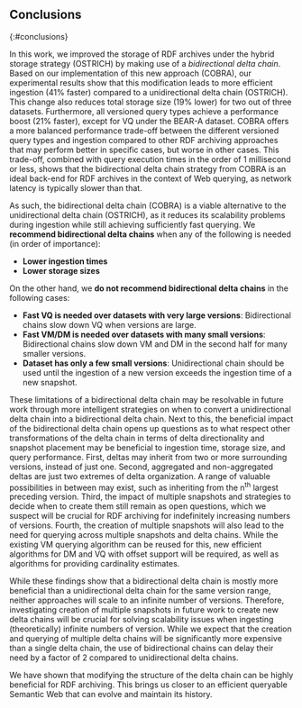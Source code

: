 ## Conclusions
{:#conclusions}

In this work, we improved the storage of RDF archives
under the hybrid storage strategy (OSTRICH)
by making use of a *bidirectional delta chain*.
Based on our implementation of this new approach (COBRA),
our experimental results show that this modification
leads to more efficient ingestion (41% faster) compared to a unidirectional delta chain (OSTRICH).
This change also reduces total storage size (19% lower) for two out of three datasets.
Furthermore, all versioned query types achieve a performance boost (21% faster),
except for VQ under the BEAR-A dataset.
COBRA offers a more balanced performance trade-off between the different versioned query types and ingestion
compared to other RDF archiving approaches that may perform better in specific cases,
but worse in other cases.
This trade-off, combined with query execution times in the order of 1 millisecond or less,
shows that the bidirectional delta chain strategy from COBRA is an ideal back-end for RDF archives in the context of Web querying,
as network latency is typically slower than that.

As such, the bidirectional delta chain (COBRA) is a viable alternative to the unidirectional delta chain (OSTRICH),
as it reduces its scalability problems during ingestion while still achieving sufficiently fast querying.
We **recommend bidirectional delta chains** when any of the following is needed (in order of importance):

* **Lower ingestion times**
* **Lower storage sizes**

On the other hand, we **do not recommend bidirectional delta chains** in the following cases:

* **Fast VQ is needed over datasets with very large versions**: Bidirectional chains slow down VQ when versions are large.
* **Fast VM/DM is needed over datasets with many small versions**: Bidirectional chains slow down VM and DM in the second half for many smaller versions.
* **Dataset has only a few small versions**: Unidirectional chain should be used until the ingestion of a new version exceeds the ingestion time of a new snapshot.

These limitations of a bidirectional delta chain
may be resolvable in future work through more intelligent strategies on
when to convert a unidirectional delta chain into a bidirectional delta chain.
Next to this, the beneficial impact of the bidirectional delta chain opens up questions
as to what respect other transformations of the delta chain in terms of delta directionality and snapshot placement
may be beneficial to ingestion time, storage size, and query performance.
First, deltas may inherit from two or more surrounding versions, instead of just one.
Second, aggregated and non-aggregated deltas are just two extremes of delta organization.
A range of valuable possibilities in between may exist,
such as inheriting from the n<sup>th</sup> largest preceding version.
Third, the impact of multiple snapshots and strategies to decide when to create them still remain as open questions,
which we suspect will be crucial for RDF archiving for indefinitely increasing numbers of versions.
Fourth, the creation of multiple snapshots will also lead to the need for querying across multiple snapshots and delta chains.
While the existing VM querying algorithm can be reused for this,
new efficient algorithms for DM and VQ with offset support will be required,
as well as algorithms for providing cardinality estimates.

While these findings show that a bidirectional delta chain is mostly more beneficial than a unidirectional delta chain for the same version range,
neither approaches will scale to an infinite number of versions.
Therefore, investigating creation of multiple snapshots in future work to create new delta chains will be crucial for solving scalability issues
when ingesting (theoretically) infinite numbers of version.
While we expect that the creation and querying of multiple delta chains will be significantly more expensive than a single delta chain,
the use of bidirectional chains can delay their need by a factor of 2 compared to unidirectional delta chains.

We have shown that modifying the structure of the delta chain can be highly beneficial for RDF archiving.
This brings us closer to an efficient queryable Semantic Web that can evolve and maintain its history.
